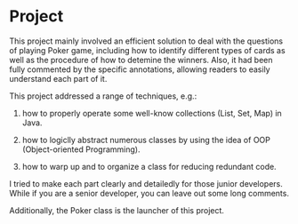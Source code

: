 # Project

This project mainly involved an efficient solution to deal with the questions of playing Poker game, including how to identify different types of cards as well as the procedure of how to detemine the winners. Also, it had been fully commented by the specific annotations, allowing readers to easily understand each part of it. 

This project addressed a range of techniques, e.g.:

1. how to properly operate some well-know collections (List, Set, Map) in Java.

2. how to logiclly abstract numerous classes by using the idea of OOP (Object-oriented Programming).

3. how to warp up and to organize a class for reducing redundant code.

I tried to make each part clearly and detailedly for those junior developers. While if you are a senior developer, you can leave out some long comments. 

Additionally, the Poker class is the launcher of this project.



